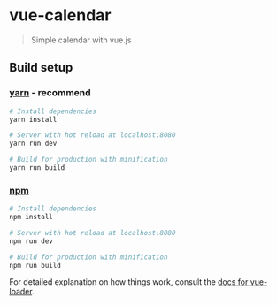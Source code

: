 # vue-calendar

> Simple calendar with vue.js

## Build setup

### [yarn](https://yarnpkg.com) - recommend
``` bash
# Install dependencies
yarn install

# Server with hot reload at localhost:8080
yarn run dev

# Build for production with minification
yarn run build
```

### [npm](https://www.npmjs.com/)
``` bash
# Install dependencies
npm install

# Server with hot reload at localhost:8080
npm run dev

# Build for production with minification
npm run build
```

For detailed explanation on how things work, consult the [docs for vue-loader](http://vuejs.github.io/vue-loader).
